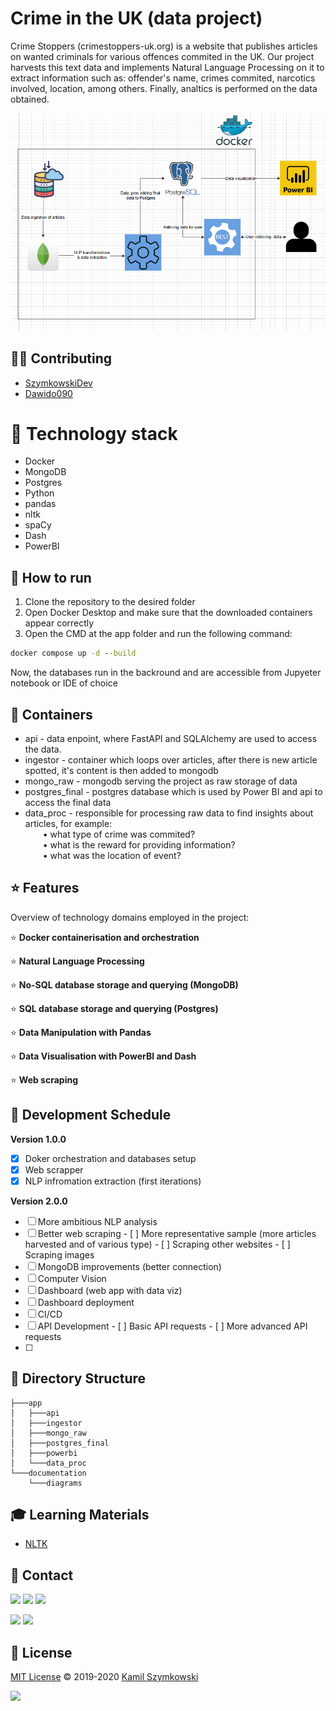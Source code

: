 
# Crime in the UK (data project)

Crime Stoppers (crimestoppers-uk.org) is a website that publishes articles on wanted criminals for various offences commited in the UK. Our project harvests this text data and implements Natural Language Processing on it to extract information such as: offender's name, crimes commited, narcotics involved, location, among others. Finally, analtics is performed on the data obtained.

<p align="center">
  <img src="documentation/diagrams/Project%20Diagram.png" width="800" title="hover text">
</p>


## 👨‍💻 Contributing
* [SzymkowskiDev](https://github.com/SzymkowskiDev)
* [Dawido090](https://github.com/Dawido090)

# 🤖 Technology stack
* Docker
* MongoDB
* Postgres
* Python
* pandas
* nltk
* spaCy
* Dash
* PowerBI

## 🚀 How to run
1. Clone the repository to the desired folder
2. Open Docker Desktop and make sure that the downloaded containers appear correctly
3. Open the CMD at the app folder and run the following command:
```cmd
docker compose up -d --build
```

Now, the databases run in the backround and are accessible from Jupyeter notebook or IDE of choice


## 🧱 Containers

* api - data enpoint, where FastAPI and SQLAlchemy are used to access the data.
* ingestor - container which loops over articles, after there is new article spotted, it's content is then added 
to mongodb
* mongo_raw - mongodb serving the project as raw storage of data
* postgres_final - postgres database which is used by Power BI and api to access the final data
* data_proc - responsible for processing raw data to find insights about articles, for example:
<br />  • what type of crime was commited?
<br />  • what is the reward for providing information?
<br />  • what was the location of event?

## ⭐ Features
Overview of technology domains employed in the project:

⭐ **Docker containerisation and orchestration**

⭐ **Natural Language Processing**

⭐ **No-SQL database storage and querying (MongoDB)**

⭐ **SQL database storage and querying (Postgres)**

⭐ **Data Manipulation with Pandas**

⭐ **Data Visualisation with PowerBI and Dash**

⭐ **Web scraping**

## 📅 Development Schedule
**Version 1.0.0**

- [X] Doker orchestration and databases setup
- [X] Web scrapper
- [X] NLP infromation extraction (first iterations)

**Version 2.0.0**

- [ ] More ambitious NLP analysis
- [ ] Better web scraping
      - [ ] More representative sample (more articles harvested and of various type)
      - [ ] Scraping other websites
      - [ ] Scraping images
- [ ] MongoDB improvements (better connection)
- [ ] Computer Vision 
- [ ] Dashboard (web app with data viz)
- [ ] Dashboard deployment
- [ ] CI/CD
- [ ] API Development
      - [ ] Basic API requests
      - [ ] More advanced API requests
- [ ] 

## 📂 Directory Structure

    ├───app
    │   ├───api
    │   ├───ingestor
    │   ├───mongo_raw
    │   ├───postgres_final
    │   ├───powerbi
    │   └───data_proc
    └───documentation
        └───diagrams

## 🎓 Learning Materials
* [NLTK](https://github.com/nltk/nltk)

## 📧 Contact
[![](https://img.shields.io/twitter/url?label=/kamil-szymkowski/&logo=linkedin&logoColor=%230077B5&style=social&url=https%3A%2F%2Fwww.linkedin.com%2Fin%2Fkamil-szymkowski%2F)](https://www.linkedin.com/in/kamil-szymkowski/) [![](https://img.shields.io/twitter/url?label=@szymkowskidev&logo=medium&logoColor=%23292929&style=social&url=https%3A%2F%2Fmedium.com%2F%40szymkowskidev)](https://medium.com/@szymkowskidev) [![](https://img.shields.io/twitter/url?label=/SzymkowskiDev&logo=github&logoColor=%23292929&style=social&url=https%3A%2F%2Fgithub.com%2FSzymkowskiDev)](https://github.com/SzymkowskiDev)

[![](https://img.shields.io/twitter/url?label=/Dawid-Grzeskow/&logo=linkedin&logoColor=%230077B5&style=social&url=https%3A%2F%2Fhttps://www.linkedin.com/in/dawid-grzeskow%2F)](https:///www.linkedin.com/in/dawid-grzeskow/) [![](https://img.shields.io/twitter/url?label=/Dawido090&logo=github&logoColor=%2523292929&style=social&url=https://github.com/Dawido090)](https://github.com/Dawido090)


## 📄 License
[MIT License](https://choosealicense.com/licenses/mit/) ©️ 2019-2020 [Kamil Szymkowski](https://github.com/SzymkowskiDev "Get in touch!")

[![](https://img.shields.io/badge/license-MIT-green?style=plastic)](https://choosealicense.com/licenses/mit/)





